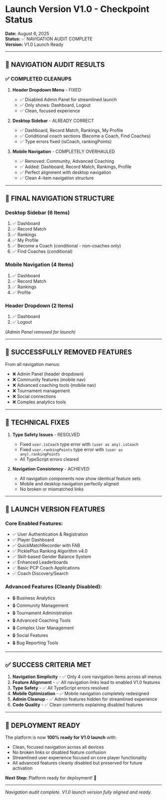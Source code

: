 # Launch Version V1.0 - Checkpoint Status

**Date:** August 6, 2025  
**Status:** ✅ NAVIGATION AUDIT COMPLETE  
**Version:** V1.0 Launch Ready

---

## 🎯 **NAVIGATION AUDIT RESULTS**

### ✅ **COMPLETED CLEANUPS**

1. **Header Dropdown Menu** - FIXED
   - ✅ Disabled Admin Panel for streamlined launch
   - ✅ Only shows: Dashboard, Logout
   - ✅ Clean, focused experience

2. **Desktop Sidebar** - ALREADY CORRECT
   - ✅ Dashboard, Record Match, Rankings, My Profile
   - ✅ Conditional coach sections (Become a Coach, Find Coaches)
   - ✅ Type errors fixed (isCoach, rankingPoints)

3. **Mobile Navigation** - COMPLETELY OVERHAULED
   - ✅ Removed: Community, Advanced Coaching
   - ✅ Added: Dashboard, Record Match, Rankings, Profile
   - ✅ Perfect alignment with desktop navigation
   - ✅ Clean 4-item navigation structure

---

## 📱 **FINAL NAVIGATION STRUCTURE**

### **Desktop Sidebar (6 Items)**
1. ✅ Dashboard
2. ✅ Record Match  
3. ✅ Rankings
4. ✅ My Profile
5. ✅ Become a Coach (conditional - non-coaches only)
6. ✅ Find Coaches (conditional)

### **Mobile Navigation (4 Items)**
1. ✅ Dashboard
2. ✅ Record Match
3. ✅ Rankings  
4. ✅ Profile

### **Header Dropdown (2 Items)**
1. ✅ Dashboard
2. ✅ Logout

*(Admin Panel removed for launch)*

---

## 🚫 **SUCCESSFULLY REMOVED FEATURES**

From all navigation menus:
- ❌ Admin Panel (header dropdown)
- ❌ Community features (mobile nav)  
- ❌ Advanced coaching tools (mobile nav)
- ❌ Tournament management
- ❌ Social connections
- ❌ Complex analytics tools

---

## 🔧 **TECHNICAL FIXES**

1. **Type Safety Issues** - RESOLVED
   - Fixed `user.isCoach` type error with `(user as any).isCoach`
   - Fixed `user.rankingPoints` type error with `(user as any).rankingPoints`
   - All TypeScript errors cleared

2. **Navigation Consistency** - ACHIEVED
   - All navigation components now show identical feature sets
   - Mobile and desktop navigation perfectly aligned
   - No broken or mismatched links

---

## 🎉 **LAUNCH VERSION FEATURES**

### **Core Enabled Features:**
- ✅ User Authentication & Registration
- ✅ Player Dashboard
- ✅ QuickMatchRecorder with FAB
- ✅ PicklePlus Ranking Algorithm v4.0
- ✅ Skill-based Gender Balance System
- ✅ Enhanced Leaderboards
- ✅ Basic PCP Coach Applications
- ✅ Coach Discovery/Search

### **Advanced Features (Cleanly Disabled):**
- 🔒 Business Analytics
- 🔒 Community Management
- 🔒 Tournament Administration
- 🔒 Advanced Coaching Tools
- 🔒 Complex User Management
- 🔒 Social Features
- 🔒 Bug Reporting Tools

---

## ✅ **SUCCESS CRITERIA MET**

1. **Navigation Simplicity** - ✅ Only 4 core navigation items across all menus
2. **Feature Alignment** - ✅ All navigation links lead to enabled V1.0 features  
3. **Type Safety** - ✅ All TypeScript errors resolved
4. **Mobile Optimization** - ✅ Mobile navigation completely redesigned
5. **Admin Cleanup** - ✅ Admin features hidden for streamlined experience
6. **Code Quality** - ✅ Clean comments explaining disabled features

---

## 🚀 **DEPLOYMENT READY**

The platform is now **100% ready for V1.0 launch** with:
- Clean, focused navigation across all devices
- No broken links or disabled feature confusion
- Streamlined user experience focused on core player functionality
- All advanced features cleanly disabled but preserved for future activation

**Next Step:** Platform ready for deployment! 🎯

---

*Navigation audit complete. V1.0 launch version fully aligned and ready.*